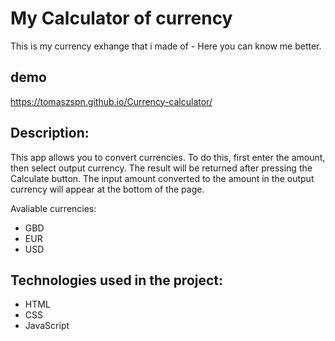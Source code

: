 # My Calculator of currency
This is my currency exhange that i made of - Here you can know me better.

## demo
https://tomaszspn.github.io/Currency-calculator/

## Description:
This app allows you to convert currencies. To do this, first enter the amount, then select  output currency. The result will be returned after pressing the Calculate button. The input amount converted to the amount in the output currency will appear at the bottom of the page.

Avaliable currencies:
- GBD
- EUR
- USD

## Technologies used in the project:
- HTML
- CSS
- JavaScript
